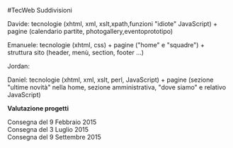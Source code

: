 #TecWeb
Suddivisioni

Davide:	tecnologie (xhtml, xml, xslt,xpath,funzioni "idiote" JavaScript) + pagine (calendario partite, photogallery,eventoprototipo)

Emanuele:	tecnologie (xhtml, css) + pagine ("home" e "squadre") + struttura sito (header, menù, section, footer ...) 

Jordan:	

Daniel: tecnologie (xhtml,  xml, xslt, perl, JavaScript) + pagine (sezione "ultime novità" nella home, sezione amministrativa, "dove siamo" e relativo JavaScript)

<strong>Valutazione progetti</strong>

Consegna del 9 Febbraio 2015 <br>
Consegna del 3 Luglio 2015<br>
Consegna del 9 Settembre 2015<br>
